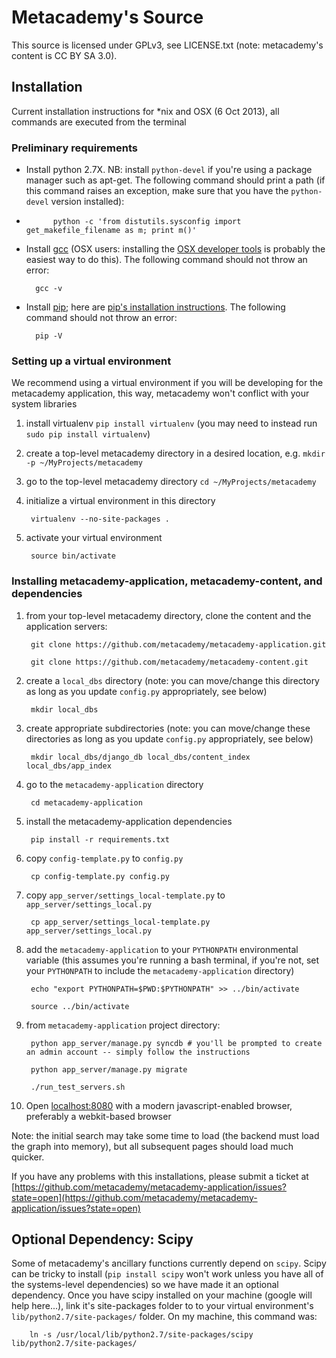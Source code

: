 Metacademy's Source
==============

This source is licensed under GPLv3, see LICENSE.txt (note: metacademy's content is CC BY SA 3.0).

## Installation

Current installation instructions for *nix and OSX (6 Oct 2013), all commands are executed from the terminal

### Preliminary requirements
* Install python 2.7X. NB: install `python-devel` if you're using a package manager such as apt-get. The following command should print a path (if this command raises an exception, make sure that you have the `python-devel` version installed):
* 
            python -c 'from distutils.sysconfig import get_makefile_filename as m; print m()'

* Install [gcc](http://gcc.gnu.org) (OSX users: installing the [OSX developer tools](https://developer.apple.com/technologies/tools/) is probably the easiest way to do this). The following command should not throw an error:
        
        gcc -v  

* Install [pip](http://www.pip-installer.org/en/latest/); here are [pip's installation instructions](http://www.pip-installer.org/en/latest/installing.html). The following command should not throw an error:

        pip -V

### Setting up a virtual environment
We recommend using a virtual environment if you will be developing for the metacademy application, this way, metacademy won't conflict with your system libraries

1. install virtualenv `pip install virtualenv` (you may need to instead run `sudo pip install virtualenv`)
1. create a top-level metacademy directory in a desired location, e.g. `mkdir -p ~/MyProjects/metacademy`
1. go to the top-level metacademy directory `cd ~/MyProjects/metacademy`
1. initialize a virtual environment in this directory 

        virtualenv --no-site-packages .

1. activate your virtual environment
    
        source bin/activate 

### Installing metacademy-application, metacademy-content, and dependencies
1. from your top-level metacademy directory, clone the content and the application servers:
 
        git clone https://github.com/metacademy/metacademy-application.git

        git clone https://github.com/metacademy/metacademy-content.git
        
1. create a `local_dbs` directory (note: you can move/change this directory as long as you update `config.py` appropriately, see below)

        mkdir local_dbs
        
1. create appropriate subdirectories (note: you can move/change these directories as long as you update `config.py` appropriately, see below)

        mkdir local_dbs/django_db local_dbs/content_index local_dbs/app_index

1. go to the `metacademy-application` directory

        cd metacademy-application
        
1. install the metacademy-application dependencies 

        pip install -r requirements.txt

1. copy `config-template.py` to `config.py`

        cp config-template.py config.py
        
1. copy `app_server/settings_local-template.py` to `app_server/settings_local.py`

        cp app_server/settings_local-template.py app_server/settings_local.py

1. add the `metacademy-application` to your `PYTHONPATH` environmental variable (this assumes you're running a bash terminal, if you're not, set your `PYTHONPATH` to include the `metacademy-application` directory)

        echo "export PYTHONPATH=$PWD:$PYTHONPATH" >> ../bin/activate
        
        source ../bin/activate

1. from `metacademy-application` project directory:

        python app_server/manage.py syncdb # you'll be prompted to create an admin account -- simply follow the instructions
        
        python app_server/manage.py migrate

        ./run_test_servers.sh
        
1. Open [localhost:8080](http://localhost:8080) with a modern javascript-enabled browser, preferably a webkit-based browser

Note: the initial search may take some time to load (the backend must load the graph into memory), but all subsequent pages should load much quicker.

If you have any problems with this installations, please submit a ticket at [https://github.com/metacademy/metacademy-application/issues?state=open](https://github.com/metacademy/metacademy-application/issues?state=open)

## Optional Dependency: Scipy
Some of metacademy's ancillary functions currently depend on `scipy`. Scipy can be tricky to install (`pip install scipy` won't work unless you have all of the systems-level dependencies) so we have made it an optional dependency. Once you have scipy installed on your machine (google will help here...), link it's site-packages folder to to your virtual environment's `lib/python2.7/site-packages/` folder. On my machine, this command was:

        ln -s /usr/local/lib/python2.7/site-packages/scipy lib/python2.7/site-packages/
        
        
